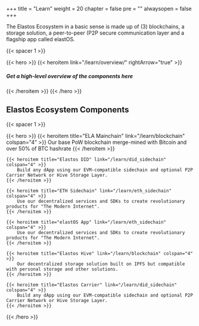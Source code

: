 
+++
title = "Learn"
weight = 20
chapter = false
pre = ""
alwaysopen = false
+++

The Elastos Ecosystem in a basic sense is made up of (3) blockchains, a storage solution, a peer-to-peer (P2P secure communication layer and a flagship app called elastOS. 

{{< spacer 1 >}}

{{< hero >}}
    {{< heroitem link="/learn/overview/" rightArrow="true" >}}
        <h5>Get a high-level overview of the components here</h5>
    {{< /heroitem >}}
{{< /hero >}}

## Elastos Ecosystem Components

{{< spacer 1 >}}

{{< hero >}}
    {{< heroitem title="ELA Mainchain" link="/learn/blockchain" colspan="4" >}}
        Our base PoW blockchain merge-mined with Bitcoin and over 50% of BTC hashrate
    {{< /heroitem >}}
    
    {{< heroitem title="Elastos DID" link="/learn/did_sidechain" colspan="4" >}}
        Build any dApp using our EVM-compatible sidechain and optional P2P Carrier Network or Hive Storage Layer.
    {{< /heroitem >}}   
    
    {{< heroitem title="ETH Sidechain" link="/learn/eth_sidechain" colspan="4" >}}
        Use our decentralized services and SDKs to create revolutionary products for "The Modern Internet".
    {{< /heroitem >}}

    {{< heroitem title="elastOS App" link="/learn/eth_sidechain" colspan="4" >}}
        Use our decentralized services and SDKs to create revolutionary products for "The Modern Internet".
    {{< /heroitem >}}
    
    {{< heroitem title="Elastos Hive" link="/learn/blockchain" colspan="4" >}}
        Our decentralized storage solution built on IPFS but compatible with personal storage and other solutions.
    {{< /heroitem >}}
    
    {{< heroitem title="Elastos Carrier" link="/learn/did_sidechain" colspan="4" >}}
        Build any dApp using our EVM-compatible sidechain and optional P2P Carrier Network or Hive Storage Layer.
    {{< /heroitem >}}   
{{< /hero >}}

